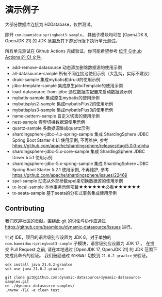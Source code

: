 # 演示例子

大部分数据库连接为 H2Database，仅供测试。

除开 `com.baomidou:springboot3-sample`， 其他子模块均可在 [OpenJDK 8, OpenJDK 21] 的 JDK 范围及其下游发行版下执行单元测试。

所有单元测试在 Github Actions 完成验证。你可能希望参考 [位于 Github Actions 的 CI 文件](./.github/workflows/ci.yml)。

- add-remove-datasource 动态添加删除数据源的使用示例
- all-datasource-sample 所有不同连接池使用示例（大乱炖，实际不建议）
- druid-sample 集成mybatis和druid的使用示例
- jdbc-template-sample 集成原生jdbcTemplate的使用示例
- load-datasource-from-jdbc 通过数据库配置来启动数据源示例
- mybatis-sample 集成原生mybatis的使用示例
- mybatisplus2-sample 集成mybatisPlus2的使用示例
- mybatisplus3-sample 集成mybatisPlus3的使用示例
- name-pattern-sample 自定义切面的使用示例
- nest-sample 嵌套切换数据源使用示例
- quartz-sample 多数据源集成quartz示例
- shardingsphere-jdbc-4.x-spring-sample 集成 ShardingSphere JDBC Spring Boot Starter 4.1.1 使用示例, 不再维护,
  参考 https://github.com/apache/shardingsphere/releases/tag/5.0.0-alpha
- shardingsphere-jdbc-5.x-core-sample 集成 ShardingSphere JDBC Driver 5.5.1 使用示例
- shardingsphere-jdbc-5.x-spring-sample 集成 ShardingSphere JDBC Spring Boot Starter 5.2.1 使用示例, 不再维护,
  参考 https://github.com/apache/shardingsphere/issues/22469
- spel-sample 动态从外部参数spel来切换数据源的使用示例
- tx-local-sample 本地事务示例项目★★★★★★必看★★★★★★
- tx-seata-sample 基于seata的分布式事务集成使用示例

## Contributing

我们欢迎社区的贡献。围绕此 git 的讨论与协作应通过 https://github.com/baomidou/dynamic-datasource/issues 进行。

针对 IDE，项目的语言级别应设置为 JDK 8，对于单独的 `com.baomidou:springboot3-sample` 子模块，语言级别应设置为 JDK 17 。
在提交 Pull Request 之前, 请在本地通过 [OpenJDK 17, OpenJDK 21] 的 JDK 范围下完成此命令的验证。
我们鼓励通过 `SDKMAN!` 切换到 `21.0.2-graalce` 来验证。

```shell
sdk install java 21.0.2-graalce
sdk use java 21.0.2-graalce

git clone git@github.com:dynamic-datasource/dynamic-datasource-samples.git
cd ./dynamic-datasource-samples/
./mvnw -T1C -e clean test
```
